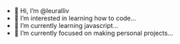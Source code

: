 - 👋 Hi, I’m @leuralliv
- 👀 I’m interested in learning how to code...
- 🌱 I’m currently learning javascript...
- 💞️ I’m currently focused on making personal projects...

<!---
leuralliv/leuralliv is a ✨ special ✨ repository because its `README.md` (this file) appears on your GitHub profile.
You can click the Preview link to take a look at your changes.
--->
